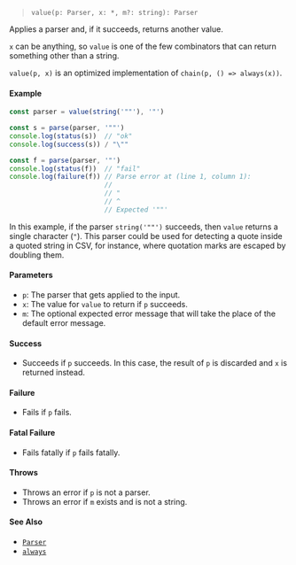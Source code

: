 <!--
 Copyright (c) 2020 Thomas J. Otterson
 
 This software is released under the MIT License.
 https://opensource.org/licenses/MIT
-->

> `value(p: Parser, x: *, m?: string): Parser`

Applies a parser and, if it succeeds, returns another value.

`x` can be anything, so `value` is one of the few combinators that can return something other than a string.

`value(p, x)` is an optimized implementation of `chain(p, () => always(x))`.

#### Example

```javascript
const parser = value(string('""'), '"')

const s = parse(parser, '""')
console.log(status(s))  // "ok"
console.log(success(s)) / "\""

const f = parse(parser, '"')
console.log(status(f))  // "fail"
console.log(failure(f)) // Parse error at (line 1, column 1):
                        //
                        // "
                        // ^
                        // Expected '""'
```

In this example, if the parser `string('""')` succeeds, then `value` returns a single character (`"`). This parser could be used for detecting a quote inside a quoted string in CSV, for instance, where quotation marks are escaped by doubling them.

#### Parameters

* `p`: The parser that gets applied to the input.
* `x`: The value for `value` to return if `p` succeeds.
* `m`: The optional expected error message that will take the place of the default error message.

#### Success

* Succeeds if `p` succeeds. In this case, the result of `p` is discarded and `x` is returned instead.

#### Failure

* Fails if `p` fails.

#### Fatal Failure

* Fails fatally if `p` fails fatally.

#### Throws

* Throws an error if `p` is not a parser.
* Throws an error if `m` exists and is not a string.

#### See Also

* [`Parser`](../types/parser.md)
* [`always`](always.md)